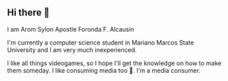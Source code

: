 ## Hi there 👋
I am Arom Sylon Apostle Foronda F. Alcausin

I'm currently a computer science student in Mariano Marcos State University and I am very much inexperienced.

I like all things videogames, so I hope I'll get the knowledge on how to make them someday. I like consuming media too 🥶. I'm a media consumer.
<!--
**Aorm122/Aorm122** is a ✨ _special_ ✨ repository because its `README.md` (this file) appears on your GitHub profile.

Here are some ideas to get you started:

- 🔭 I’m currently working on ...
- 🌱 I’m currently learning ...
- 👯 I’m looking to collaborate on ...
- 🤔 I’m looking for help with ...
- 💬 Ask me about ...
- 📫 How to reach me: ...
- 😄 Pronouns: ...
- ⚡ Fun fact: ...
-->
